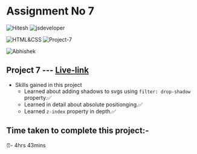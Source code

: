 # Assignment No 7

![Hitesh](https://img.shields.io/badge/Hitesh%20Choudhary-Ineuron-yellowgreen) ![jsdeveloper](https://img.shields.io/badge/JS--Fullstack-Developer-green)



![HTML&CSS](https://img.shields.io/badge/HTML-CSS-blue) ![Project-7](https://img.shields.io/badge/Live--class-Project--7-green)

![Abhishek](https://img.shields.io/badge/Abhsiehk%20Patil-BCA%202%20year-orange)

## Project 7 --- [Live-link](https://jsfullstack-project-7.netlify.app/)

- Skills gained in this project
  - Learned about adding shadows to svgs using `filter: drop-shadow` property.✅
  - Learned in detail about absolute positionging.✅
  - Learned `z-index` property in depth.✅
  
## Time taken to complete this project:-
⏰- 4hrs 43mins
